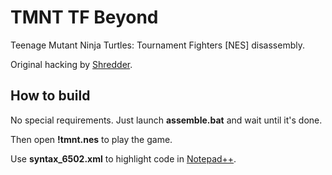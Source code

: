 # TMNT TF Beyond

Teenage Mutant Ninja Turtles: Tournament Fighters [NES] disassembly.

Original hacking by [Shredder](https://vk.com/id48899185).



## How to build

No special requirements. Just launch **assemble.bat** and wait until it's done.

Then open **!tmnt.nes** to play the game.

Use **syntax_6502.xml** to highlight code in [Notepad++](https://notepad-plus-plus.org/).
